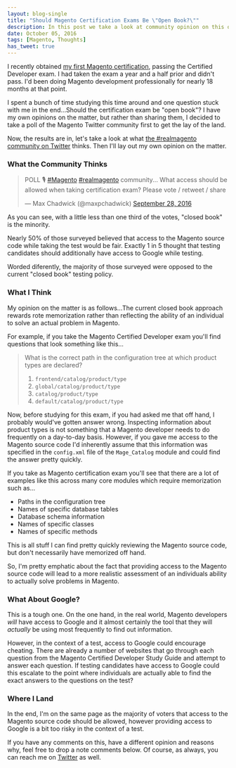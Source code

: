 ```yaml
---
layout: blog-single
title: "Should Magento Certification Exams Be \"Open Book?\""
description: In this post we take a look at community opinion on this question, and then I voice my own.
date: October 05, 2016
tags: [Magento, Thoughts]
has_tweet: true
---
```


I recently obtained [my first Magento certification](https://www.magentocommerce.com/certification/directory/dev/1629453/), passing the Certified Developer exam. I had taken the exam a year and a half prior and didn't pass. I'd been doing Magento development professionally for nearly 18 months at that point.

I spent a bunch of time studying this time around and one question stuck with me in the end...Should the certification exam be "open book"? I have my own opinions on the matter, but rather than sharing them, I decided to take a poll of the Magento Twitter community first to get the lay of the land.
 
Now, the results are in, let's take a look at what [the #realmagento community on Twitter](https://twitter.com/hashtag/realmagento) thinks. Then I'll lay out my own opinion on the matter.

<!-- excerpt_separator -->

### What the Community Thinks

<blockquote class="twitter-tweet" data-lang="en"><p lang="en" dir="ltr">POLL 🎙️ <a href="https://twitter.com/hashtag/Magento?src=hash">#Magento</a> <a href="https://twitter.com/hashtag/realmagento?src=hash">#realmagento</a> community... What access should be allowed when taking certification exam? Please vote / retweet / share</p>&mdash; Max Chadwick (@maxpchadwick) <a href="https://twitter.com/maxpchadwick/status/781101629567332352">September 28, 2016</a></blockquote>

As you can see,  with a little less than one third of the votes, "closed book" is the minority. 

Nearly 50% of those surveyed believed that access to the Magento source code while taking the test would be fair. Exactly 1 in 5 thought that testing candidates should additionally have access to Google while testing.

Worded diferently, the majority of those surveyed were opposed to the current "closed book" testing policy.

### What I Think

My opinion on the matter is as follows...The current closed book approach rewards rote memorization rather than reflecting the ability of an individual to solve an actual problem in Magento.

For example, if you take the Magento Certified Developer exam you'll find questions that look something like this...

> What is the correct path in the configuration tree at which product types are declared?
> 
> 1. `frontend/catalog/product/type`
> 2. `global/catalog/product/type`
> 3. `catalog/product/type`
> 4. `default/catalog/product/type`

Now, before studying for this exam, if you had asked me that off hand, I probably would've gotten answer wrong. Inspecting information about product types is not something that a Magento developer needs to do frequently on a day-to-day basis. However, if you gave me access to the Magento source code I'd inherently assume that this information was specified in the `config.xml` file of the `Mage_Catalog` module and could find the answer pretty quickly.

If you take as Magento certification exam you'll see that there are a lot of examples like this across many core modules which require memorization such as...

- Paths in the configuration tree
- Names of specific database tables
- Database schema information
- Names of specific classes
- Names of specific methods

This is all stuff I can find pretty quickly reviewing the Magento source code, but don't necessarily have memorized off hand.

So, I'm pretty emphatic about the fact that providing access to the Magento source code will lead to a more realistic assessment of an individuals ability to actually solve problems in Magento.

### What About Google?

This is a tough one. On the one hand, in the real world, Magento developers *will* have access to Google and it almost certainly the tool that they will *actually* be using most frequently to find out information.

However, in the context of a test, access to Google could encourage cheating. There are already a number of websites that go through each question from the Magento Certified Developer Study Guide and attempt to answer each question. If testing candidates have access to Google could this escalate to the point where individuals are actually able to find the exact answers to the questions on the test?

### Where I Land

In the end, I'm on the same page as the majority of voters that access to the Magento source code should be allowed, however providing access to Google is a bit too risky in the context of a test.

If you have any comments on this, have a different opinion and reasons why, feel free to drop a note comments below. Of course, as always, you can reach me on [Twitter](http://twitter.com/maxpchadwick) as well.
